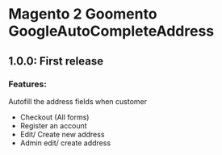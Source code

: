 # Magento 2 Goomento GoogleAutoCompleteAddress

## 1.0.0: First release
### Features:

Autofill the address fields when customer 

- Checkout (All forms) 
- Register an account
- Edit/ Create new address
- Admin edit/ create address
